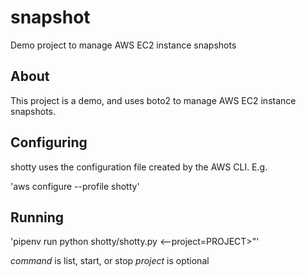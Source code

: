 # snapshot

Demo project to manage AWS EC2 instance snapshots

## About

This project is a demo, and uses boto2 to manage AWS EC2 instance snapshots.

## Configuring

shotty uses the configuration file created by the AWS CLI. E.g.

'aws configure --profile shotty'

## Running

'pipenv run python shotty/shotty.py <command> <--project=PROJECT>"'

*command* is list, start, or stop
*project* is optional

